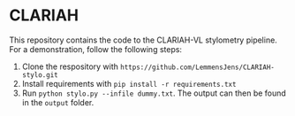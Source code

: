 # CLARIAH

This repository contains the code to the CLARIAH-VL stylometry pipeline.
For a demonstration, follow the following steps:
1. Clone the respository with ```https://github.com/LemmensJens/CLARIAH-stylo.git```
2. Install requirements with ```pip install -r requirements.txt```
3. Run ```python stylo.py --infile dummy.txt```. The output can then be found in the ```output``` folder.
